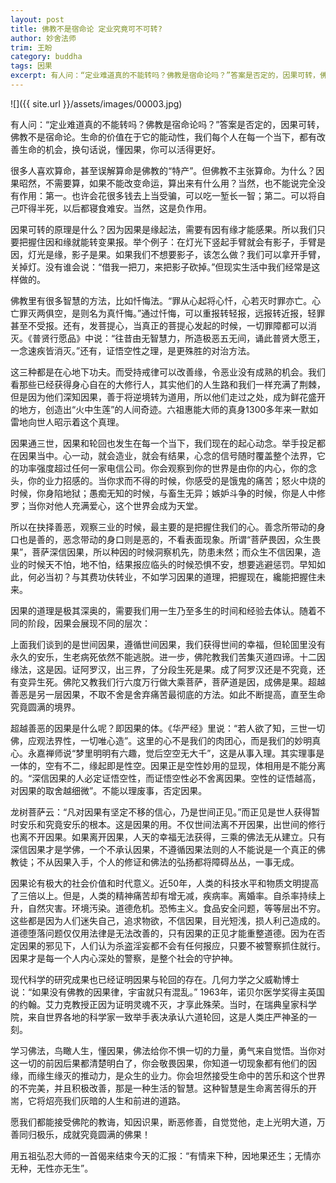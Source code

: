 ```yaml
---
layout: post
title: 佛教不是宿命论 定业究竟可不可转?
author: 妙舍法师
trim: 王盼
category: buddha
tags: 因果
excerpt: 有人问：“定业难道真的不能转吗？佛教是宿命论吗？”答案是否定的，因果可转，佛教不是宿命论。生命的价值在于它的能动性，我们每个人在每一个当下，都有改善生命的机会，换句话说，懂因果，你可以活得更好。
---
```


![]({{ site.url }}/assets/images/00003.jpg)

有人问：“定业难道真的不能转吗？佛教是宿命论吗？”答案是否定的，因果可转，佛教不是宿命论。生命的价值在于它的能动性，我们每个人在每一个当下，都有改善生命的机会，换句话说，懂因果，你可以活得更好。

很多人喜欢算命，甚至误解算命是佛教的“特产”。但佛教不主张算命。为什么？因果昭然，不需要算，如果不能改变命运，算出来有什么用？当然，也不能说完全没有作用：第一。也许会花很多钱去上当受骗，可以吃一堑长一智；第二。可以将自己吓得半死，以后都寝食难安。当然，这是负作用。

因果可转的原理是什么？因为因果是缘起法，需要有因有缘才能感果。所以我们只要把握住因和缘就能转变果报。举个例子：在灯光下竖起手臂就会有影子，手臂是因，灯光是缘，影子是果。如果我们不想要影子，该怎么做？我们可以拿开手臂，关掉灯。没有谁会说：“借我一把刀，来把影子砍掉。”但现实生活中我们经常是这样做的。

佛教里有很多智慧的方法，比如忏悔法。“罪从心起将心忏，心若灭时罪亦亡。心亡罪灭两俱空，是则名为真忏悔。”通过忏悔，可以重报转轻报，远报转近报，轻罪甚至不受报。还有，发菩提心，当真正的菩提心发起的时候，一切罪障都可以消灭。《普贤行愿品》中说：“往昔由无智慧力，所造极恶五无间，诵此普贤大愿王，一念速疾皆消灭。”还有，证悟空性之理，是更殊胜的对治方法。

这三种都是在心地下功夫。而受持戒律可以改善缘，令恶业没有成熟的机会。我们看那些已经获得身心自在的大修行人，其实他们的人生路和我们一样充满了荆棘，但是因为他们深知因果，善于将逆境转为道用，所以他们走过之处，成为鲜花盛开的地方，创造出“火中生莲”的人间奇迹。六祖惠能大师的真身1300多年来一默如雷地向世人昭示着这个真理。

因果通三世，因果和轮回也发生在每一个当下，我们现在的起心动念。举手投足都在因果当中。心一动，就会造业，就会有结果，心念的信号随时覆盖整个法界，它的功率强度超过任何一家电信公司。你会观察到你的世界是由你的内心，你的念头，你的业力招感的。当你求而不得的时候，你感受的是饿鬼的痛苦；怒火中烧的时候，你身陷地狱；愚痴无知的时候，与畜生无异；嫉妒斗争的时候，你是人中修罗；当你对他人充满爱心，这个世界会成为天堂。

所以在抉择善恶，观察三业的时候，最主要的是把握住我们的心。善念所带动的身口也是善的，恶念带动的身口则是恶的，不看表面现象。所谓“菩萨畏因，众生畏果”，菩萨深信因果，所以种因的时候洞察机先，防患未然；而众生不信因果，造业的时候天不怕，地不怕，结果报应临头的时候恐惧不安，想要逃避惩罚。早知如此，何必当初？与其费功伕转业，不如学习因果的道理，把握现在，纔能把握住未来。

因果的道理是极其深奥的，需要我们用一生乃至多生的时间和经验去体认。随着不同的阶段，因果会展现不同的层次：

上面我们谈到的是世间因果，遵循世间因果，我们获得世间的幸福，但轮囬里没有永久的安乐，生老病死依然不能逃脱。进一步，佛陀教我们苦集灭道四谛。十二因缘法，这是因。证阿罗汉，出三界，了分段生死是果。成了阿罗汉还是不究竟，还有变异生死。佛陀又教我们行六度万行做大乘菩萨，菩萨道是因，成佛是果。超越善恶是另一层因果，不取不舍是舍弃痛苦最彻底的方法。如此不断提高，直至生命究竟圆满的境界。

超越善恶的因果是什么呢？即因果的体。《华严经》里说：“若人欲了知，三世一切佛，应观法界性，一切唯心造”。这里的心不是我们的肉团心，而是我们的妙明真心。永嘉禅师说“梦里明明有六趣，觉后空空无大千”，这是从事入理。其实理事是一体的，空有不二，缘起即是性空。因果正是空性妙用的显现，体相用是不能分离的。“深信因果的人必定证悟空性，而证悟空性必不舍离因果。空性的证悟越高，对因果的取舍越细微”。不能以理废事，否定因果。

龙树菩萨云：“凡对因果有坚定不移的信心，乃是世间正见。”而正见是世人获得暂时安乐和究竟安乐的根本。这是因果的用。不仅世间法离不开因果，出世间的修行也离不开因果。如果离开因果，人天的幸福无法获得，三乘的佛法无从建立。只有深信因果才是学佛，一个不承认因果，不遵循因果法则的人不能说是一个真正的佛教徒；不从因果入手，个人的修证和佛法的弘扬都将障碍丛丛，一事无成。

因果论有极大的社会价值和时代意义。近50年，人类的科技水平和物质文明提高了三倍以上。但是，人类的精神痛苦却有增无减，疾病率。离婚率。自杀率持续上升，自然灾害。环境汚染。道德危机。恐怖主义。食品安全问题，等等层出不穷。这些都是因为人们迷失自己，追求物欲，不信因果，目光短浅，损人利己造成的。道德堕落问题仅仅用法律是无法改善的，只有因果的正见才能重整道德。因为在否定因果的邪见下，人们认为杀盗淫妄都不会有任何报应，只要不被警察抓住就行。因果才是每一个人内心深处的警察，是整个社会的守护神。

现代科学的研究成果也已经证明因果与轮回的存在。几何力学之父威勒博士说：“如果没有佛教的因果律，宇宙就只有混乱。” 1963年，诺贝尔医学奖得主英国的约翰。艾力克教授正因为证明灵魂不灭，才享此殊荣。当时，在瑞典皇家科学院，来自世界各地的科学家一致举手表决承认六道轮回，这是人类庄严神圣的一刻。

学习佛法，鸟瞰人生，懂因果，佛法给你不惧一切的力量，勇气来自觉悟。当你对这一切的前因后果都清楚明白了，你会敬畏因果，你知道一切现象都有他们的因缘，而缘生缘灭的推动力，是众生的业力。你会坦然接受生命中的苦乐和这个世界的不完美，并且积极改善，那是一种生活的智慧。这种智慧是生命离苦得乐的开耑，它将炤亮我们灰暗的人生和前进的道路。

愿我们都能接受佛陀的教诲，知因识果，断恶修善，自觉觉他，走上光明大道，万善同归极乐，成就究竟圆满的佛果！

用五祖弘忍大师的一首偈来结束今天的汇报：“有情来下种，因地果还生；无情亦无种，无性亦无生”。
